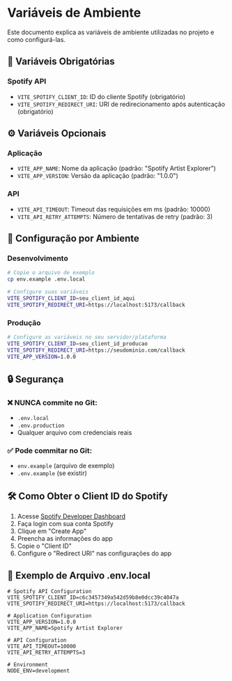 # Variáveis de Ambiente

Este documento explica as variáveis de ambiente utilizadas no projeto e como configurá-las.

## 🔐 Variáveis Obrigatórias

### Spotify API

- `VITE_SPOTIFY_CLIENT_ID`: ID do cliente Spotify (obrigatório)
- `VITE_SPOTIFY_REDIRECT_URI`: URI de redirecionamento após autenticação (obrigatório)

## ⚙️ Variáveis Opcionais

### Aplicação

- `VITE_APP_NAME`: Nome da aplicação (padrão: "Spotify Artist Explorer")
- `VITE_APP_VERSION`: Versão da aplicação (padrão: "1.0.0")

### API

- `VITE_API_TIMEOUT`: Timeout das requisições em ms (padrão: 10000)
- `VITE_API_RETRY_ATTEMPTS`: Número de tentativas de retry (padrão: 3)

## 🚀 Configuração por Ambiente

### Desenvolvimento

```bash
# Copie o arquivo de exemplo
cp env.example .env.local

# Configure suas variáveis
VITE_SPOTIFY_CLIENT_ID=seu_client_id_aqui
VITE_SPOTIFY_REDIRECT_URI=https://localhost:5173/callback
```

### Produção

```bash
# Configure as variáveis no seu servidor/plataforma
VITE_SPOTIFY_CLIENT_ID=seu_client_id_producao
VITE_SPOTIFY_REDIRECT_URI=https://seudominio.com/callback
VITE_APP_VERSION=1.0.0
```

## 🔒 Segurança

### ❌ NUNCA commite no Git:

- `.env.local`
- `.env.production`
- Qualquer arquivo com credenciais reais

### ✅ Pode commitar no Git:

- `env.example` (arquivo de exemplo)
- `.env.example` (se existir)

## 🛠️ Como Obter o Client ID do Spotify

1. Acesse [Spotify Developer Dashboard](https://developer.spotify.com/dashboard)
2. Faça login com sua conta Spotify
3. Clique em "Create App"
4. Preencha as informações do app
5. Copie o "Client ID"
6. Configure o "Redirect URI" nas configurações do app

## 📝 Exemplo de Arquivo .env.local

```env
# Spotify API Configuration
VITE_SPOTIFY_CLIENT_ID=c6c3457349a542d59b8e0dcc39c4047a
VITE_SPOTIFY_REDIRECT_URI=https://localhost:5173/callback

# Application Configuration
VITE_APP_VERSION=1.0.0
VITE_APP_NAME=Spotify Artist Explorer

# API Configuration
VITE_API_TIMEOUT=10000
VITE_API_RETRY_ATTEMPTS=3

# Environment
NODE_ENV=development
```
